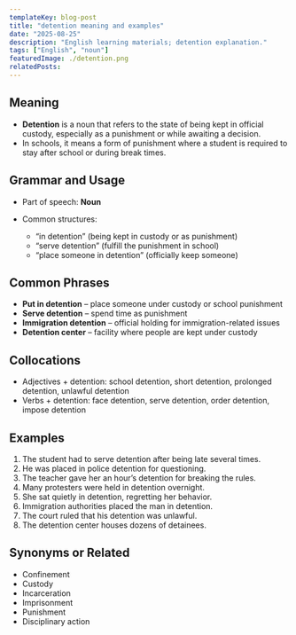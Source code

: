 ```yaml
---
templateKey: blog-post
title: "detention meaning and examples"
date: "2025-08-25"
description: "English learning materials; detention explanation."
tags: ["English", "noun"]
featuredImage: ./detention.png
relatedPosts:
---
```


## Meaning

- **Detention** is a noun that refers to the state of being kept in official custody, especially as a punishment or while awaiting a decision.
- In schools, it means a form of punishment where a student is required to stay after school or during break times.

## Grammar and Usage

- Part of speech: **Noun**
- Common structures:

  - “in detention” (being kept in custody or as punishment)
  - “serve detention” (fulfill the punishment in school)
  - “place someone in detention” (officially keep someone)

## Common Phrases

- **Put in detention** – place someone under custody or school punishment
- **Serve detention** – spend time as punishment
- **Immigration detention** – official holding for immigration-related issues
- **Detention center** – facility where people are kept under custody

## Collocations

- Adjectives + detention: school detention, short detention, prolonged detention, unlawful detention
- Verbs + detention: face detention, serve detention, order detention, impose detention

## Examples

1. The student had to serve detention after being late several times.
2. He was placed in police detention for questioning.
3. The teacher gave her an hour’s detention for breaking the rules.
4. Many protesters were held in detention overnight.
5. She sat quietly in detention, regretting her behavior.
6. Immigration authorities placed the man in detention.
7. The court ruled that his detention was unlawful.
8. The detention center houses dozens of detainees.

## Synonyms or Related

- Confinement
- Custody
- Incarceration
- Imprisonment
- Punishment
- Disciplinary action
